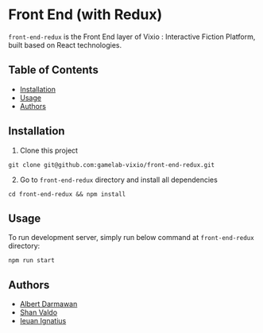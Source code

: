 # Front End (with Redux)

`front-end-redux` is the Front End layer of Vixio : Interactive Fiction Platform, built based on React technologies.

## Table of Contents

- [Installation](#installation)
- [Usage](#usage)
- [Authors](#authors)

## Installation

1. Clone this project

```
git clone git@github.com:gamelab-vixio/front-end-redux.git
```

2. Go to `front-end-redux` directory and install all dependencies

```
cd front-end-redux && npm install
```

## Usage

To run development server, simply run below command at `front-end-redux` directory:

```
npm run start
```

## Authors

- [Albert Darmawan](https://github.com/darmawanalbert)
- [Shan Valdo](https://github.com/shanvaldo)
- [Ieuan Ignatius](https://github.com/ieuanignatius)
